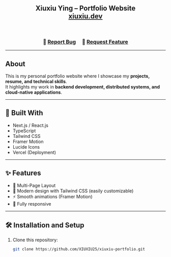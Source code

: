 <h2 align="center">
  Xiuxiu Ying – Portfolio Website<br/>
  <a href="https://xiuxiu-portfolio.vercel.app/" target="_blank">xiuxiu.dev</a>
</h2>

<!-- <div align="center">
  <img alt="Demo" src="./Images/readme-img1.png" />
</div> -->

<br/>

<center>

</center>

<h3 align="center">
    🔹
    <a href="https://github.com/XIUXIU25/xiuxiu-portfolio/issues">Report Bug</a> &nbsp; &nbsp;
    🔹
    <a href="https://github.com/XIUXIU25/xiuxiu-portfolio/issues">Request Feature</a>
</h3>

---

## About

This is my personal portfolio website where I showcase my **projects, resume, and technical skills**.  
It highlights my work in **backend development, distributed systems, and cloud-native applications**.

---

## 🚀 Built With

- Next.js / React.js  
- TypeScript  
- Tailwind CSS  
- Framer Motion  
- Lucide Icons  
- Vercel (Deployment)

---

## ✨ Features

- 📖 Multi-Page Layout  
- 🎨 Modern design with Tailwind CSS (easily customizable)  
- ⚡ Smooth animations (Framer Motion)  
- 📱 Fully responsive  

---

## 🛠 Installation and Setup

1. Clone this repository:
   ```bash
   git clone https://github.com/XIUXIU25/xiuxiu-portfolio.git